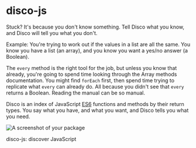 # disco-js

Stuck? It's because you don't know something. Tell Disco what you know, and Disco will tell you what you don't.

Example: You're trying to work out if the values in a list are all the same. You know you have a list (an array), and you know you want a yes/no answer (a Boolean).

The `every` method is the right tool for the job, but unless you know that already, you're going to spend time looking through the Array methods documentation. You might find `forEach` first, then spend time trying to replicate what `every` can already do. All because you didn't see that `every` returns a Boolean. Reading the manual can be so manual.

Disco is an index of JavaScript [ES6](http://www.ecma-international.org/ecma-262/6.0) functions and methods by their return types. You say what you have, and what you want, and Disco tells you what you need.

![A screenshot of your package](https://f.cloud.github.com/assets/69169/2290250/c35d867a-a017-11e3-86be-cd7c5bf3ff9b.gif)

disco-js: discover JavaScript
